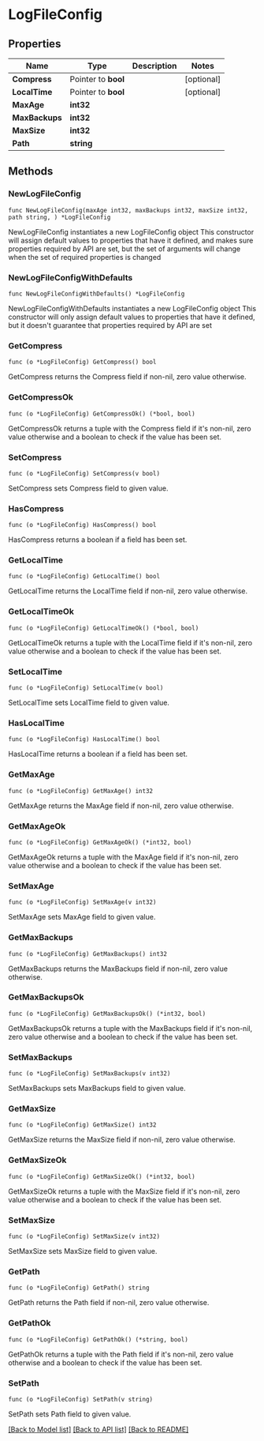 # LogFileConfig

## Properties

Name | Type | Description | Notes
------------ | ------------- | ------------- | -------------
**Compress** | Pointer to **bool** |  | [optional] 
**LocalTime** | Pointer to **bool** |  | [optional] 
**MaxAge** | **int32** |  | 
**MaxBackups** | **int32** |  | 
**MaxSize** | **int32** |  | 
**Path** | **string** |  | 

## Methods

### NewLogFileConfig

`func NewLogFileConfig(maxAge int32, maxBackups int32, maxSize int32, path string, ) *LogFileConfig`

NewLogFileConfig instantiates a new LogFileConfig object
This constructor will assign default values to properties that have it defined,
and makes sure properties required by API are set, but the set of arguments
will change when the set of required properties is changed

### NewLogFileConfigWithDefaults

`func NewLogFileConfigWithDefaults() *LogFileConfig`

NewLogFileConfigWithDefaults instantiates a new LogFileConfig object
This constructor will only assign default values to properties that have it defined,
but it doesn't guarantee that properties required by API are set

### GetCompress

`func (o *LogFileConfig) GetCompress() bool`

GetCompress returns the Compress field if non-nil, zero value otherwise.

### GetCompressOk

`func (o *LogFileConfig) GetCompressOk() (*bool, bool)`

GetCompressOk returns a tuple with the Compress field if it's non-nil, zero value otherwise
and a boolean to check if the value has been set.

### SetCompress

`func (o *LogFileConfig) SetCompress(v bool)`

SetCompress sets Compress field to given value.

### HasCompress

`func (o *LogFileConfig) HasCompress() bool`

HasCompress returns a boolean if a field has been set.

### GetLocalTime

`func (o *LogFileConfig) GetLocalTime() bool`

GetLocalTime returns the LocalTime field if non-nil, zero value otherwise.

### GetLocalTimeOk

`func (o *LogFileConfig) GetLocalTimeOk() (*bool, bool)`

GetLocalTimeOk returns a tuple with the LocalTime field if it's non-nil, zero value otherwise
and a boolean to check if the value has been set.

### SetLocalTime

`func (o *LogFileConfig) SetLocalTime(v bool)`

SetLocalTime sets LocalTime field to given value.

### HasLocalTime

`func (o *LogFileConfig) HasLocalTime() bool`

HasLocalTime returns a boolean if a field has been set.

### GetMaxAge

`func (o *LogFileConfig) GetMaxAge() int32`

GetMaxAge returns the MaxAge field if non-nil, zero value otherwise.

### GetMaxAgeOk

`func (o *LogFileConfig) GetMaxAgeOk() (*int32, bool)`

GetMaxAgeOk returns a tuple with the MaxAge field if it's non-nil, zero value otherwise
and a boolean to check if the value has been set.

### SetMaxAge

`func (o *LogFileConfig) SetMaxAge(v int32)`

SetMaxAge sets MaxAge field to given value.


### GetMaxBackups

`func (o *LogFileConfig) GetMaxBackups() int32`

GetMaxBackups returns the MaxBackups field if non-nil, zero value otherwise.

### GetMaxBackupsOk

`func (o *LogFileConfig) GetMaxBackupsOk() (*int32, bool)`

GetMaxBackupsOk returns a tuple with the MaxBackups field if it's non-nil, zero value otherwise
and a boolean to check if the value has been set.

### SetMaxBackups

`func (o *LogFileConfig) SetMaxBackups(v int32)`

SetMaxBackups sets MaxBackups field to given value.


### GetMaxSize

`func (o *LogFileConfig) GetMaxSize() int32`

GetMaxSize returns the MaxSize field if non-nil, zero value otherwise.

### GetMaxSizeOk

`func (o *LogFileConfig) GetMaxSizeOk() (*int32, bool)`

GetMaxSizeOk returns a tuple with the MaxSize field if it's non-nil, zero value otherwise
and a boolean to check if the value has been set.

### SetMaxSize

`func (o *LogFileConfig) SetMaxSize(v int32)`

SetMaxSize sets MaxSize field to given value.


### GetPath

`func (o *LogFileConfig) GetPath() string`

GetPath returns the Path field if non-nil, zero value otherwise.

### GetPathOk

`func (o *LogFileConfig) GetPathOk() (*string, bool)`

GetPathOk returns a tuple with the Path field if it's non-nil, zero value otherwise
and a boolean to check if the value has been set.

### SetPath

`func (o *LogFileConfig) SetPath(v string)`

SetPath sets Path field to given value.



[[Back to Model list]](../README.md#documentation-for-models) [[Back to API list]](../README.md#documentation-for-api-endpoints) [[Back to README]](../README.md)


